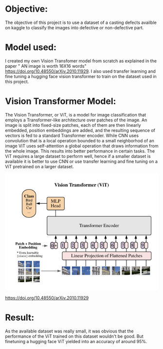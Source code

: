 # Objective:
The objective of this project is to use a dataset of a casting defects availble on kaggle to classify the images into defective or non-defective part.
# Model used:
I created my own Vision Transfomer model from scratch as explained in the paper " AN image is worth 16X16 words" 
https://doi.org/10.48550/arXiv.2010.11929. 
I also used transfer learning and fine tuning a hugging face vision transformer to train on the dataset used in this project.
# Vision Transformer Model:
The Vision Transformer, or ViT, is a model for image classification that employs a Transformer-like architecture over patches of the image. An image is split into fixed-size patches, each of them are then linearly embedded, position embeddings are added, and the resulting sequence of vectors is fed to a standard Transformer encoder. While CNN uses convolution that is a local operation bounded to a small neighborhod of an image ViT uses self-attention a global operation that draws information from the whole image. This results into better performance in certain tasks. The ViT requires a large dataset to perform well, hence if a smaller dataset is available it is better to use CNN or use transfer learning and fine tuning on a ViT pretrained on a larger dataset.


![](ViT.png) 

https://doi.org/10.48550/arXiv.2010.11929


# Result:
As the available dataset was really small, it was obvious that the performance of the ViT trained on this dataset wouldn't be good. But finetuning a hugging face ViT yielded into an accuracy of around 95%.

